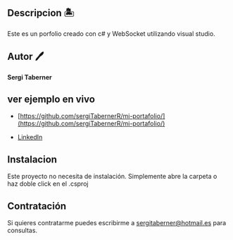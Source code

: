 ## Descripcion 🏝️
Este es un porfolio creado con c# y WebSocket utilizando visual studio. 

## Autor 🖊️
**Sergi Taberner**

## ver ejemplo en vivo
- [https://github.com/sergiTabernerR/mi-portafolio/](https://github.com/sergiTabernerR/mi-portafolio/)

* [LinkedIn](https://www.linkedin.com/in/sergitabernerr/)

## Instalacion
Este proyecto no necesita de instalación. Simplemente abre la carpeta o haz doble click en el .csproj

## Contratación
Si quieres contratarme puedes escribirme a sergitaberner@hotmail.es para consultas.



